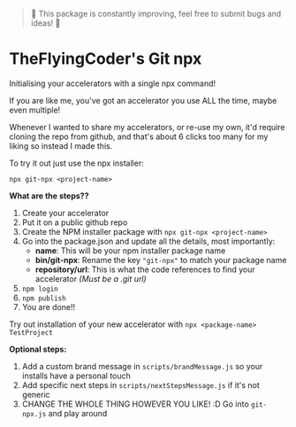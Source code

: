 > 🚨 This package is constantly improving, feel free to submit bugs and ideas! 🚨

# TheFlyingCoder's Git npx  

Initialising your accelerators with a single npx command!

If you are like me, you've got an accelerator you use ALL the time, maybe even multiple! 

Whenever I wanted to share my accelerators, or re-use my own, it'd require
cloning the repo from github, and that's about 6 clicks too many for my liking so instead I made this.

To try it out just use the npx installer:

`npx git-npx <project-name>`

**What are the steps??**  

1. Create your accelerator
2. Put it on a public github repo
3. Create the NPM installer package with `npx git-npx <project-name>`
4. Go into the package.json and update all the details, most importantly:
    * **name**: This will be your npm installer package name
    * **bin/git-npx**: Rename the key `"git-npx"` to match your package name
    * **repository/url**: This is what the code references to find your accelerator *(Must be a .git url)*
5. `npm login`
6. `npm publish`
7. You are done!!

Try out installation of your new accelerator with `npx <package-name> TestProject`

**Optional steps:**
1. Add a custom brand message in `scripts/brandMessage.js` so your installs have a personal touch
2. Add specific next steps in `scripts/nextStepsMessage.js` if it's not generic
3. CHANGE THE WHOLE THING HOWEVER YOU LIKE! :D Go into `git-npx.js` and play around
